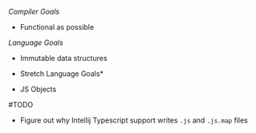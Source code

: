 *Compiler Goals*
* Functional as possible

*Language Goals*
* Immutable data structures

* Stretch Language Goals*
* JS Objects

#TODO
* Figure out why Intellij Typescript support writes `.js` and `.js.map` files